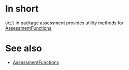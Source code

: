 # In short

`Util` in package assessment provides utility methods for [AssessmentFunctions](./AssessmentFunction.md).

# See also

* [AssessmentFunctions](./AssessmentFunction.md)


